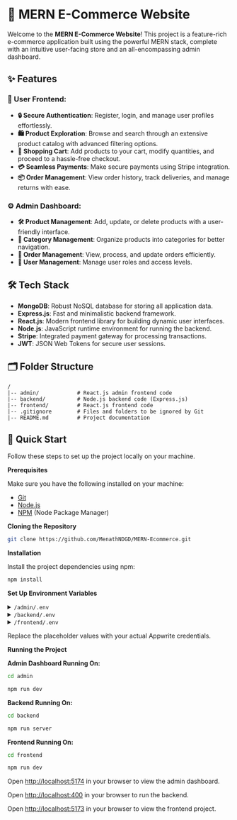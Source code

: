 # 🛒 MERN E-Commerce Website

Welcome to the **MERN E-Commerce Website**! This project is a feature-rich e-commerce application built using the powerful MERN stack, complete with an intuitive user-facing store and an all-encompassing admin dashboard.

## ✨ Features

### 🌟 User Frontend:

- **🔒 Secure Authentication**: Register, login, and manage user profiles effortlessly.
- **🛍️ Product Exploration**: Browse and search through an extensive product catalog with advanced filtering options.
- **🛒 Shopping Cart**: Add products to your cart, modify quantities, and proceed to a hassle-free checkout.
- **💳 Seamless Payments**: Make secure payments using Stripe integration.
- **📦 Order Management**: View order history, track deliveries, and manage returns with ease.

### ⚙️ Admin Dashboard:

- **🛠️ Product Management**: Add, update, or delete products with a user-friendly interface.
- **📂 Category Management**: Organize products into categories for better navigation.
- **📑 Order Management**: View, process, and update orders efficiently.
- **👥 User Management**: Manage user roles and access levels.

## 🛠️ Tech Stack

- **MongoDB**: Robust NoSQL database for storing all application data.
- **Express.js**: Fast and minimalistic backend framework.
- **React.js**: Modern frontend library for building dynamic user interfaces.
- **Node.js**: JavaScript runtime environment for running the backend.
- **Stripe**: Integrated payment gateway for processing transactions.
- **JWT**: JSON Web Tokens for secure user sessions.

## 🗂️ Folder Structure

```plaintext
/
|-- admin/            # React.js admin frontend code
|-- backend/          # Node.js backend code (Express.js)
|-- frontend/         # React.js frontend code
|-- .gitignore        # Files and folders to be ignored by Git
|-- README.md         # Project documentation
```

## 🤸 Quick Start

Follow these steps to set up the project locally on your machine.

**Prerequisites**

Make sure you have the following installed on your machine:

- [Git](https://git-scm.com/)
- [Node.js](https://nodejs.org/en)
- [NPM](https://www.npmjs.com/) (Node Package Manager)

**Cloning the Repository**

```bash
git clone https://github.com/MenathNDGD/MERN-Ecommerce.git
```

**Installation**

Install the project dependencies using npm:

```bash
npm install
```

**Set Up Environment Variables**

<details>
<summary><code>/admin/.env</code></summary>

```env
VITE_BACKEND_URL = "http://localhost:4000"
```

</details>

<details>
<summary><code>/backend/.env</code></summary>

```env
MONGODB_URI =

CLOUDINARY_API_KEY =

CLOUDINARY_SECRET_KEY =

CLOUDINARY_CLOUD_NAME =

JWT_SECRET =

ADMIN_EMAIL = "admin@trendify.com" #For testing only

ADMIN_PASSWORD = "admin@123" #For testing only

```

</details>

<details>
<summary><code>/frontend/.env</code></summary>

```env
VITE_BACKEND_URL = "http://localhost:4000"
```

</details>

Replace the placeholder values with your actual Appwrite credentials.

**Running the Project**

**Admin Dashboard Running On:**

```bash
cd admin
```

```bash
npm run dev
```

**Backend Running On:**

```bash
cd backend
```

```bash
npm run server
```

**Frontend Running On:**

```bash
cd frontend
```

```bash
npm run dev
```

Open [http://localhost:5174](http://localhost:5174) in your browser to view the admin dashboard.

Open [http://localhost:400](http://localhost:400) in your browser to run the backend.

Open [http://localhost:5173](http://localhost:5173) in your browser to view the frontend project.

